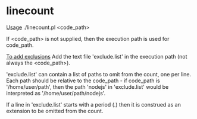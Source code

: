 # linecount

<u>Usage</u>
./linecount.pl <code_path>

If <code_path> is not supplied, then the execution path is used for code_path.
  
<u>To add exclusions</u>
Add the text file 'exclude.list' in the execution path (not always the <code_path>).

'exclude.list' can contain a list of paths to omit from the count, one per line. Each path should be relative to the code_path - if code_path is '/home/user/path', then the path 'nodejs' in 'exclude.list' would be interpreted as '/home/user/path/nodejs'.

If a line in 'exclude.list' starts with a period (.) then it is construed as an extension to be omitted from the count.

